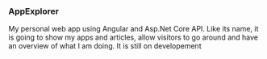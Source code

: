 ### AppExplorer

My personal web app using Angular and Asp.Net Core API. Like its name, it is going to show my apps and articles, allow visitors to go around and have an overview of what I am doing. It is still on developement
